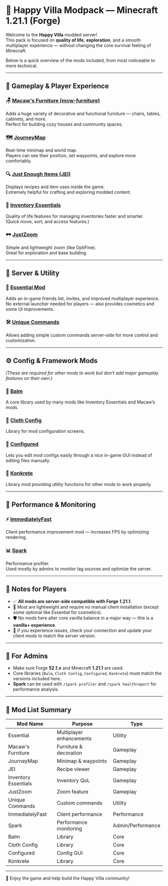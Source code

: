 # 🏡 Happy Villa Modpack — Minecraft 1.21.1 (Forge)

Welcome to the **Happy Villa** modded server!  
This pack is focused on **quality of life**, **exploration**, and a smooth multiplayer experience — without changing the core survival feeling of Minecraft.

Below is a quick overview of the mods included, from most noticeable to more technical.

---

## 🌟 Gameplay & Player Experience

### 🪑 [Macaw's Furniture (mcw-furniture)](https://www.curseforge.com/minecraft/mc-mods/macaws-furniture)
Adds a huge variety of decorative and functional furniture — chairs, tables, cabinets, and more.  
Perfect for building cozy houses and community spaces.

### 🗺 [JourneyMap](https://www.curseforge.com/minecraft/mc-mods/journeymap)
Real-time minimap and world map.  
Players can see their position, set waypoints, and explore more comfortably.

### 🔍 [Just Enough Items (JEI)](https://www.curseforge.com/minecraft/mc-mods/jei)
Displays recipes and item uses inside the game.  
Extremely helpful for crafting and exploring modded content.

### 🧰 [Inventory Essentials](https://www.curseforge.com/minecraft/mc-mods/inventory-essentials)
Quality of life features for managing inventories faster and smarter.  
(Quick move, sort, and access features.)

### 🕶 [JustZoom](https://www.curseforge.com/minecraft/mc-mods/just-zoom)
Simple and lightweight zoom (like OptiFine).  
Great for exploration and base building.

---

## 🧭 Server & Utility

### 🧑 [Essential Mod](https://essential.gg)
Adds an in-game friends list, invites, and improved multiplayer experience.  
No external launcher needed for players — also provides cosmetics and some UI improvements.

### 🛠 [Unique Commands](https://www.curseforge.com/minecraft/mc-mods/unique-commands)
Allows adding simple custom commands server-side for more control and customization.

---

## ⚙️ Config & Framework Mods

*(These are required for other mods to work but don’t add major gameplay features on their own.)*

### 🧱 [Balm](https://www.curseforge.com/minecraft/mc-mods/balm)
A core library used by many mods like Inventory Essentials and Macaw’s mods.

### 🧭 [Cloth Config](https://www.curseforge.com/minecraft/mc-mods/cloth-config)
Library for mod configuration screens.

### 🧭 [Configured](https://www.curseforge.com/minecraft/mc-mods/configured)
Lets you edit mod configs easily through a nice in-game GUI instead of editing files manually.

### 🧱 [Konkrete](https://www.curseforge.com/minecraft/mc-mods/konkrete)
Library mod providing utility functions for other mods to work properly.

---

## 🚀 Performance & Monitoring

### ⚡ [ImmediatelyFast](https://www.curseforge.com/minecraft/mc-mods/immediatelyfast)
Client performance improvement mod — increases FPS by optimizing rendering.

### 📊 [Spark](https://www.curseforge.com/minecraft/mc-mods/spark)
Performance profiler.  
Used mostly by admins to monitor lag sources and optimize the server.

---

## 📝 Notes for Players

- ✅ **All mods are server-side compatible with Forge 1.21.1**.  
- 🧑 Most are lightweight and require no manual client installation (except some optional like Essential for cosmetics).
- 🛡 No mods here alter core vanilla balance in a major way — this is a **vanilla+ experience**.
- 🧭 If you experience issues, check your connection and update your client mods to match the server version.

---

## 🧑 For Admins

- Make sure Forge **52.1.x** and Minecraft **1.21.1** are used.
- Core libraries (`Balm`, `Cloth Config`, `Configured`, `Konkrete`) must match the versions included here.
- **Spark** can be used with `/spark profiler` and `/spark healthreport` for performance analysis.

---

## 📜 Mod List Summary

| Mod Name              | Purpose                                 | Type              |
|------------------------|-------------------------------------------|-------------------|
| Essential              | Multiplayer enhancements                 | Utility           |
| Macaw's Furniture      | Furniture & decoration                   | Gameplay          |
| JourneyMap             | Minimap & waypoints                      | Gameplay          |
| JEI                    | Recipe viewer                            | Gameplay          |
| Inventory Essentials   | Inventory QoL                            | Gameplay          |
| JustZoom               | Zoom feature                             | Gameplay          |
| Unique Commands        | Custom commands                          | Utility           |
| ImmediatelyFast        | Client performance                        | Performance       |
| Spark                  | Performance monitoring                    | Admin/Performance |
| Balm                   | Library                                  | Core              |
| Cloth Config           | Library                                  | Core              |
| Configured             | Config GUI                               | Core              |
| Konkrete               | Library                                  | Core              |

---

🧡 Enjoy the game and help build the Happy Villa community!


